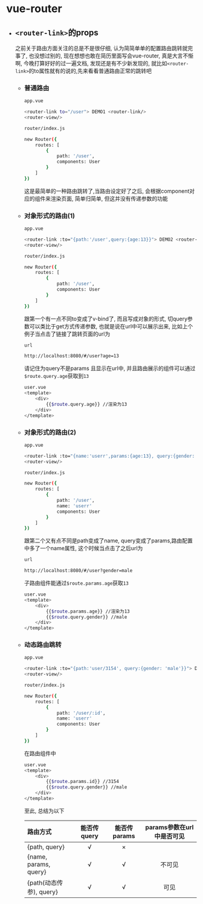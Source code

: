 # vue-router
####

 - ## `<router-link>`的props
    之前关于路由方面关注的总是不是很仔细, 认为简简单单的配置路由跳转就完事了, 也没想过别的, 现在想想也敢在简历里面写会vue-router, 真是大言不惭啊, 今晚打算好好的过一遍文档, 发现还是有不少新发现的, 就比如`<router-link>`的to属性就有的说的,先来看看普通路由正常的跳转吧
    
    * ### 普通路由
        ```bash
        app.vue
        
        <router-link to="/user"> DEMO1 <router-link/>
        <router-view/>
        ```
        ```bash
        router/index.js

        new Router({
            routes: [
                {
                    path: '/user',
                    components: User
                }
            ]
        })
        ```
        这是最简单的一种路由跳转了,当路由设定好了之后, 会根据component对应的组件来渲染页面, 简单归简单, 但这并没有传递参数的功能

    * ### 对象形式的路由(1)
        ```bash
        app.vue
        
        <router-link :to="{path:'/user',query:{age:13}}"> DEMO2 <router-link/>
        <router-view/>
        ```
        ```bash
        router/index.js

        new Router({
            routes: [
                {
                    path: '/user',
                    components: User
                }
            ]
        })
        ```
        跟第一个有一点不同to变成了v-bind了, 而且写成对象的形式, 切query参数可以类比于get方式传递参数, 也就是说在url中可以展示出来, 比如上个例子当点击了链接了跳转页面的url为
        ```bash
        url

        http://localhost:8080/#/user?age=13
        ```
        请记住为query不是params 且显示在url中, 并且路由展示的组件可以通过`$route.query.age`获取到`13`
        ```bash
        user.vue
        <template>
            <div>
                {{$route.query.age}} //渲染为13
            </div>
        </template>
        ```

    * ### 对象形式的路由(2)
        ```bash
        app.vue
        
        <router-link :to="{name:'userr',params:{age:13}, query:{gender: 'male'}}"> DEMO2 <router-link/>
        <router-view/>
        ```
        ```bash
        router/index.js

        new Router({
            routes: [
                {
                    path: '/user',
                    name: 'userr'
                    components: User
                }
            ]
        })
        ```
        跟第二个又有点不同是path变成了name, query变成了params,路由配置中多了一个name属性, 这个时候当点击了之后url为
        ```bash
        url

        http://localhost:8080/#/user?gender=male
        ```
        子路由组件能通过`$route.params.age`获取`13`
        ```bash
        user.vue
        <template>
            <div>
                {{$route.params.age}} //渲染为13
                {{$route.query.gender}} //male
            </div>
        </template>
        ```

    * ### 动态路由跳转
        ```bash
        app.vue
        
        <router-link :to="{path:'user/3154', query:{gender: 'male'}}"> DEMO2 <router-link/>
        <router-view/>
        ```
        ```bash
        router/index.js

        new Router({
            routes: [
                {
                    path: '/user/:id',
                    name: 'userr'
                    components: User
                }
            ]
        })
        ```
        在路由组件中
        ```bash
        user.vue
        <template>
            <div>
                {{$route.params.id}} //3154
                {{$route.query.gender}} //male
            </div>
        </template>
        ```
        至此, 总结为以下
        
        路由方式 | 能否传query | 能否传params | params参数在url中是否可见 
        :- | :-: | :-: | :-:
        {path, query} | √| × | 
        {name, params, query} | √ | √ | 不可见
        {path(动态传参), query} | √ | √ | 可见